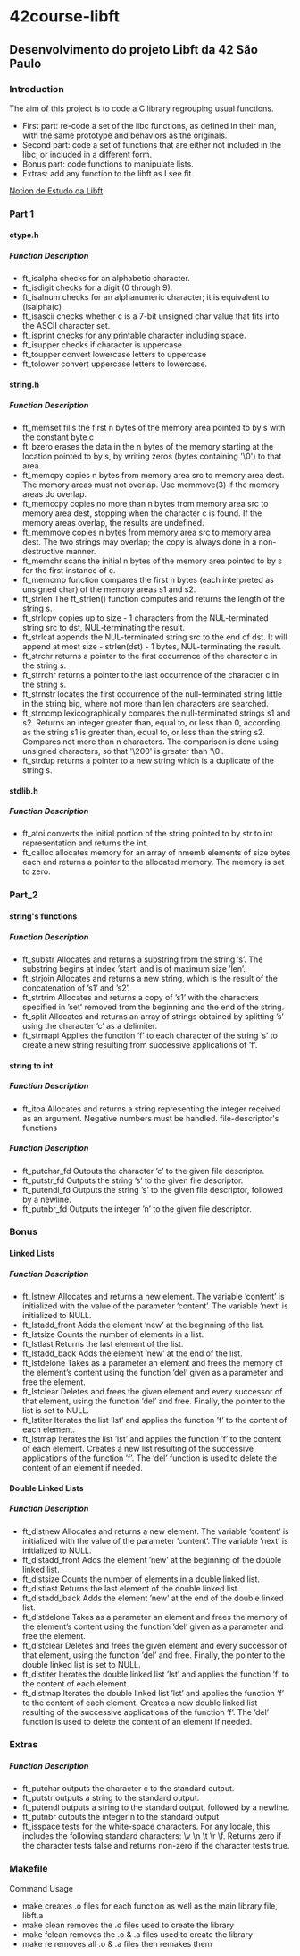 # 42course-libft

## Desenvolvimento do projeto Libft da 42 São Paulo

### Introduction
The aim of this project is to code a C library regrouping usual functions.

- First part: re-code a set of the libc functions, as defined in their man, with the same prototype and behaviors as the originals.
- Second part: code a set of functions that are either not included in the libc, or included in a different form.
- Bonus part: code functions to manipulate lists.
- Extras: add any function to the libft as I see fit.

[Notion de Estudo da Libft](https://soraianovaes.notion.site/Libft-5630a25909e9468cb688d83523fbfb96)

### Part 1

#### ctype.h

##### Function	Description
- ft_isalpha	checks for an alphabetic character.
- ft_isdigit	checks for a digit (0 through 9).
- ft_isalnum	checks for an alphanumeric character; it is equivalent to (isalpha(c)
- ft_isascii	checks whether c is a 7-bit unsigned char value that fits into the ASCII character set.
- ft_isprint	checks for any printable character including space.
- ft_isupper	checks if character is uppercase.
- ft_toupper	convert lowercase letters to uppercase
- ft_tolower	convert uppercase letters to lowercase.

#### string.h

##### Function	Description
- ft_memset	fills the first n bytes of the memory area pointed to by s with the constant byte c
- ft_bzero	erases the data in the n bytes of the memory starting at the location pointed to by s, by writing zeros (bytes containing '\0') to that area.
- ft_memcpy	copies n bytes from memory area src to memory area dest. The memory areas must not overlap. Use memmove(3) if the memory areas do overlap.
- ft_memccpy	copies no more than n bytes from memory area src to memory area dest, stopping when the character c is found. If the memory areas overlap, the results are undefined.
- ft_memmove	copies n bytes from memory area src to memory area dest. The two strings may overlap; the copy is always done in a non-destructive manner.
- ft_memchr	scans the initial n bytes of the memory area pointed to by s for the first instance of c.
- ft_memcmp	function compares the first n bytes (each interpreted as unsigned char) of the memory areas s1 and s2.
- ft_strlen	The ft_strlen() function computes and returns the length of the string s.
- ft_strlcpy	copies up to size - 1 characters from the NUL-terminated string src to dst, NUL-terminating the result.
- ft_strlcat	appends the NUL-terminated string src to the end of dst. It will append at most size - strlen(dst) - 1 bytes, NUL-terminating the result.
- ft_strchr	returns a pointer to the first occurrence of the character c in the string s.
- ft_strrchr	returns a pointer to the last occurrence of the character c in the string s.
- ft_strnstr	locates the first occurrence of the null-terminated string little in the string big, where not more than len characters are searched.
- ft_strncmp	lexicographically compares the null-terminated strings s1 and s2. Returns an integer greater than, equal to, or less than 0, according as the string s1 is greater than, equal to, or less than the string s2. Compares not more than n characters. The comparison is done using unsigned characters, so that '\200' is greater than '\0'.
- ft_strdup	returns a pointer to a new string which is a duplicate of the string s.

#### stdlib.h

##### Function	Description
- ft_atoi	converts the initial portion of the string pointed to by str to int representation and returns the int.
- ft_calloc	allocates memory for an array of nmemb elements of size bytes each and returns a pointer to the allocated memory. The memory is set to zero.


### Part_2

#### string's functions

##### Function	Description
- ft_substr	Allocates and returns a substring from the string ’s’. The substring begins at index ’start’ and is of maximum size ’len’.
- ft_strjoin	Allocates and returns a new string, which is the result of the concatenation of ’s1’ and ’s2’.
- ft_strtrim	Allocates and returns a copy of ’s1’ with the characters specified in ’set’ removed from the beginning and the end of the string.
- ft_split	Allocates and returns an array of strings obtained by splitting ’s’ using the character ’c’ as a delimiter.
- ft_strmapi	Applies the function ’f’ to each character of the string ’s’ to create a new string resulting from successive applications of ’f’.

#### string to int

##### Function	Description
- ft_itoa	Allocates and returns a string representing the integer received as an argument. Negative numbers must be handled.
file-descriptor's functions

##### Function	Description
- ft_putchar_fd	Outputs the character ’c’ to the given file descriptor.
- ft_putstr_fd	Outputs the string ’s’ to the given file descriptor.
- ft_putendl_fd	Outputs the string ’s’ to the given file descriptor, followed by a newline.
- ft_putnbr_fd	Outputs the integer ’n’ to the given file descriptor.


### Bonus

#### Linked Lists

##### Function	Description
- ft_lstnew	Allocates and returns a new element. The variable ’content’ is initialized with the value of the parameter ’content’. The variable ’next’ is initialized to NULL.
- ft_lstadd_front	Adds the element ’new’ at the beginning of the list.
- ft_lstsize	Counts the number of elements in a list.
- ft_lstlast	Returns the last element of the list.
- ft_lstadd_back	Adds the element ’new’ at the end of the list.
- ft_lstdelone	Takes as a parameter an element and frees the memory of the element’s content using the function ’del’ given as a parameter and free the element.
- ft_lstclear	Deletes and frees the given element and every successor of that element, using the function ’del’ and free. Finally, the pointer to the list is set to NULL.
- ft_lstiter	Iterates the list ’lst’ and applies the function ’f’ to the content of each element.
- ft_lstmap	Iterates the list ’lst’ and applies the function ’f’ to the content of each element. Creates a new list resulting of the successive applications of the function ’f’. The ’del’ function is used to delete the content of an element if needed.

#### Double Linked Lists

##### Function	Description
- ft_dlstnew  Allocates and returns a new element. The variable ’content’ is initialized with the value of the parameter ’content’. The variable ’next’ is initialized to NULL.
- ft_dlstadd_front  Adds the element ’new’ at the beginning of the double linked list.
- ft_dlstsize Counts the number of elements in a double linked list.
- ft_dlstlast	Returns the last element of the double linked list.
- ft_dlstadd_back	Adds the element ’new’ at the end of the double linked list.
- ft_dlstdelone	Takes as a parameter an element and frees the memory of the element’s content using the function ’del’ given as a parameter and free the element.
- ft_dlstclear	Deletes and frees the given element and every successor of that element, using the function ’del’ and free. Finally, the pointer to the double linked list is set to NULL.
- ft_dlstiter	Iterates the double linked list ’lst’ and applies the function ’f’ to the content of each element.
- ft_dlstmap	Iterates the double linked list ’lst’ and applies the function ’f’ to the content of each element. Creates a new double linked list resulting of the successive applications of the function ’f’. The ’del’ function is used to delete the content of an element if needed.

### Extras

##### Function	Description
- ft_putchar	outputs the character c to the standard output.
- ft_putstr	outputs a string to the standard output.
- ft_putendl	outputs a string to the standard output, followed by a newline.
- ft_putnbr	outputs the integer n to the standard output
- ft_isspace	tests for the white-space characters. For any locale, this includes the following standard characters: \v \n \t \r \f. Returns zero if the character tests false and returns non-zero if the character tests true.

### Makefile

Command	Usage
- make	creates .o files for each function as well as the main library file, libft.a
- make clean	removes the .o files used to create the library
- make fclean	removes the .o & .a files used to create the library
- make re	removes all .o & .a files then remakes them
